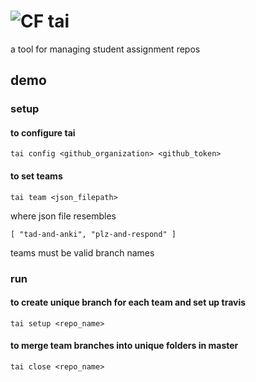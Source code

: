 # ![CF](http://i.imgur.com/7v5ASc8.png) tai
a tool for managing student assignment repos

## demo
### setup
#### to configure tai
```
tai config <github_organization> <github_token>
```

#### to set teams
```
tai team <json_filepath>
```
where json file resembles
```
[ "tad-and-anki", "plz-and-respond" ]
```
teams must be valid branch names

### run
#### to create unique branch for each team and set up travis
```
tai setup <repo_name>
```

#### to merge team branches into unique folders in master
```
tai close <repo_name>
```
